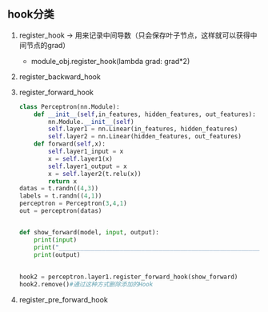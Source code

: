 ## hook分类

1. register_hook -> 用来记录中间导数（只会保存叶子节点，这样就可以获得中间节点的grad）

   - module_obj.register_hook(lambda grad: grad*2)

2. register_backward_hook

3. register_forward_hook

   ```python
   class Perceptron(nn.Module):
       def __init__(self,in_features, hidden_features, out_features):
           nn.Module.__init__(self)
           self.layer1 = nn.Linear(in_features, hidden_features)
           self.layer2 = nn.Linear(hidden_features, out_features)
       def forward(self,x):
           self.layer1_input = x
           x = self.layer1(x)
           self.layer1_output = x
           x = self.layer2(t.relu(x))
           return x
   datas = t.randn((4,3))
   labels = t.randn((4,1))
   perceptron = Perceptron(3,4,1)
   out = perceptron(datas)
   
   
   def show_forward(model, input, output):
       print(input)
       print("__________________________________________________________________")
       print(output)
       
       
   hook2 = perceptron.layer1.register_forward_hook(show_forward)
   hook2.remove()#通过这种方式删除添加的Hook
   ```

   

4. register_pre_forward_hook

